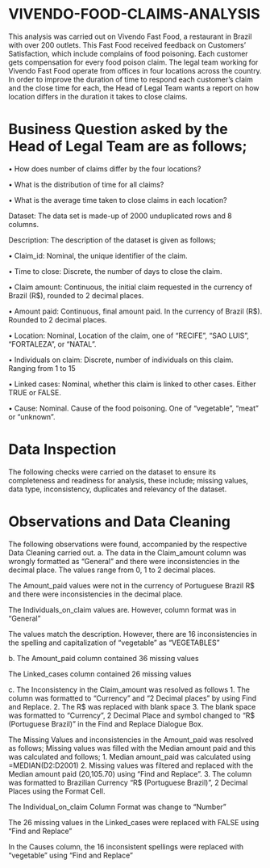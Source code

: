 # VIVENDO-FOOD-CLAIMS-ANALYSIS
This analysis was carried out on Vivendo Fast Food, a restaurant in Brazil with over 200 outlets. This Fast Food received feedback on Customers’ Satisfaction, which include complains of food poisoning. Each customer gets compensation for every food poison claim.
The legal team working for Vivendo Fast Food operate from offices in four locations across the country. In order to improve the duration of time to respond each customer’s claim and the close time for each, the Head of Legal Team wants a report on how location differs in the duration it takes to close claims.
# Business Question asked by the Head of Legal Team are as follows;
•	How does number of claims differ by the four locations?

•	What is the distribution of time for all claims?

•	What is the average time taken to close claims in each location?

Dataset: The data set is made-up of 2000 unduplicated rows and 8 columns.

Description: The description of the dataset is given as follows;

•	Claim_id: Nominal, the unique identifier of the claim.

•	Time to close: Discrete, the number of days to close the claim.

•	Claim amount: Continuous, the initial claim requested in the currency of Brazil (R$), rounded to 2 decimal places.

•	Amount paid: Continuous, final amount paid. In the currency of Brazil (R$). Rounded to 2 decimal places.

•	Location: Nominal, Location of the claim, one of “RECIFE”, “SAO LUIS”, “FORTALEZA”, or “NATAL”.

•	Individuals on claim: Discrete, number of individuals on this claim. Ranging from 1 to 15

•	Linked cases: Nominal, whether this claim is linked to other cases. Either TRUE or FALSE.

•	Cause: Nominal. Cause of the food poisoning. One of “vegetable”, “meat” or “unknown”.
# Data Inspection
The following checks were carried on the dataset to ensure its completeness and readiness for analysis, these include; missing values, data type, inconsistency, duplicates and relevancy of the dataset.
# Observations and Data Cleaning
The following observations were found, accompanied by the respective Data Cleaning carried out.
a. The data in the Claim_amount column was wrongly formatted as “General” and there were inconsistencies in the decimal place. The values range from 0, 1 to 2 decimal places.

The Amount_paid values were not in the currency of Portuguese Brazil R$ and there were inconsistencies in the decimal place.

The Individuals_on_claim values are. However, column format was in “General”

The values match the description. However, there are 16 inconsistencies in the spelling and capitalization of “vegetable” as “VEGETABLES”

b. The Amount_paid column contained 36 missing values

The Linked_cases column contained 26 missing values

c. The Inconsistency in the Claim_amount was resolved as follows
      1.	The column was formatted to “Currency” and “2 Decimal places” by using Find and Replace. 
      2.	The R$ was replaced with blank space 
      3.	The blank space was formatted to “Currency”, 2 Decimal Place and symbol changed to “R$ (Portuguese Brazil)” in the               Find and Replace Dialogue Box.

The Missing Values and inconsistencies in the Amount_paid was resolved as follows;
Missing values was filled with the Median amount paid and this was calculated and follows;
      1.	Median amount_paid was calculated using =MEDIAN(D2:D2001)
      2.	Missing values was filtered and replaced with the Median amount paid (20,105.70) using  “Find and Replace”.
      3.	The column was formatted to Brazilian Currency “R$ (Portuguese Brazil)”, 2 Decimal Places using the Format Cell.

The Individual_on_claim Column Format was change to “Number”

The 26 missing values in the Linked_cases were replaced with FALSE using “Find and Replace”

In the Causes column, the 16 inconsistent spellings were replaced with “vegetable” using “Find and Replace”

